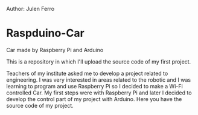 Author: Julen Ferro
# Raspduino-Car
Car made by Raspberry Pi and Arduino

This is a repository in which I'll upload the source code of my first project.

Teachers of my institute asked me to develop a project related to engineering. I was very interested in areas related to the robotic and I was learning to program and use Raspberry Pi so I decided to make a Wi-Fi controlled Car. My first steps were with Raspberry Pi and later I decided to develop the control part of my project with Arduino. Here you have the source code of my project.
